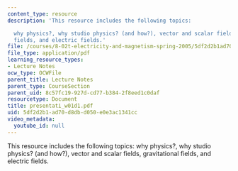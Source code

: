 ```yaml
---
content_type: resource
description: 'This resource includes the following topics:

  why physics?, why studio physics? (and how?), vector and scalar fields, gravitational
  fields, and electric fields.'
file: /courses/8-02t-electricity-and-magnetism-spring-2005/5df2d2b1ad70d8dbd050e0e3ac1341cc_presentati_w01d1.pdf
file_type: application/pdf
learning_resource_types:
- Lecture Notes
ocw_type: OCWFile
parent_title: Lecture Notes
parent_type: CourseSection
parent_uid: 8c57fc19-927d-cd77-b384-2f8eed1c0daf
resourcetype: Document
title: presentati_w01d1.pdf
uid: 5df2d2b1-ad70-d8db-d050-e0e3ac1341cc
video_metadata:
  youtube_id: null
---
```

This resource includes the following topics:
why physics?, why studio physics? (and how?), vector and scalar fields, gravitational fields, and electric fields.

